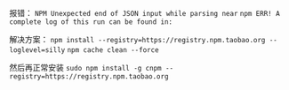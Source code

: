 报错：
```NPM Unexpected end of JSON input while parsing near```
```npm ERR! A complete log of this run can be found in:```

解决方案：
```npm install --registry=https://registry.npm.taobao.org --loglevel=silly```
```npm cache clean --force```

然后再正常安装
```sudo npm install -g cnpm --registry=https://registry.npm.taobao.org```
